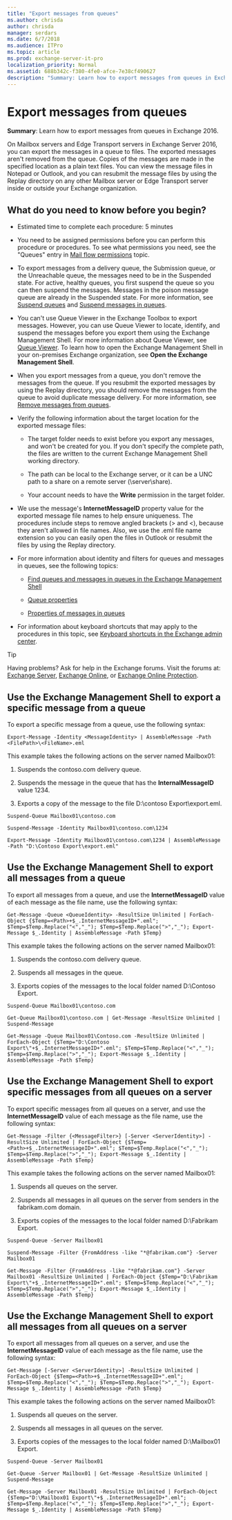 ```yaml
---
title: "Export messages from queues"
ms.author: chrisda
author: chrisda
manager: serdars
ms.date: 6/7/2018
ms.audience: ITPro
ms.topic: article
ms.prod: exchange-server-it-pro
localization_priority: Normal
ms.assetid: 688b342c-f380-4fe0-afce-7e38cf490627
description: "Summary: Learn how to export messages from queues in Exchange 2016."
---
```


# Export messages from queues

 **Summary**: Learn how to export messages from queues in Exchange 2016.
  
On Mailbox servers and Edge Transport servers in Exchange Server 2016, you can export the messages in a queue to files. The exported messages aren't removed from the queue. Copies of the messages are made in the specified location as a plain text files. You can view the message files in Notepad or Outlook, and you can resubmit the message files by using the Replay directory on any other Mailbox server or Edge Transport server inside or outside your Exchange organization.
  
## What do you need to know before you begin?

- Estimated time to complete each procedure: 5 minutes
    
- You need to be assigned permissions before you can perform this procedure or procedures. To see what permissions you need, see the "Queues" entry in [Mail flow permissions](../../permissions/feature-permissions/mail-flow-permissions.md) topic.
    
- To export messages from a delivery queue, the Submission queue, or the Unreachable queue, the messages need to be in the Suspended state. For active, healthy queues, you first suspend the queue so you can then suspend the messages. Messages in the poison message queue are already in the Suspended state. For more information, see [Suspend queues](queue-procedures.md#Suspend) and [Suspend messages in queues](message-procedures.md#Suspend).
    
- You can't use Queue Viewer in the Exchange Toolbox to export messages. However, you can use Queue Viewer to locate, identify, and suspend the messages before you export them using the Exchange Management Shell. For more information about Queue Viewer, see [Queue Viewer](queue-viewer.md). To learn how to open the Exchange Management Shell in your on-premises Exchange organization, see **Open the Exchange Management Shell**.
    
- When you export messages from a queue, you don't remove the messages from the queue. If you resubmit the exported messages by using the Replay directory, you should remove the messages from the queue to avoid duplicate message delivery. For more information, see [Remove messages from queues](message-procedures.md#Remove).
    
- Verify the following information about the target location for the exported message files:
    
  - The target folder needs to exist before you export any messages, and won't be created for you. If you don't specify the complete path, the files are written to the current Exchange Management Shell working directory.
    
  - The path can be local to the Exchange server, or it can be a UNC path to a share on a remote server (\\server\share).
    
  - Your account needs to have the **Write** permission in the target folder.
    
- We use the message's **InternetMessageID** property value for the exported message file names to help ensure uniqueness. The procedures include steps to remove angled brackets (\> and \<), because they aren't allowed in file names. Also, we use the .eml file name extension so you can easily open the files in Outlook or resubmit the files by using the Replay directory.
    
- For more information about identity and filters for queues and messages in queues, see the following topics:
    
  - [Find queues and messages in queues in the Exchange Management Shell](queues-and-messages-in-powershell.md)
    
  - [Queue properties](queue-properties.md)
    
  - [Properties of messages in queues](message-properties.md)
    
- For information about keyboard shortcuts that may apply to the procedures in this topic, see [Keyboard shortcuts in the Exchange admin center](../../about-documentation/exchange-admin-center-keyboard-shortcuts.md).
    
> [!TIP]
> Having problems? Ask for help in the Exchange forums. Visit the forums at: [Exchange Server](https://go.microsoft.com/fwlink/p/?linkId=60612), [Exchange Online](https://go.microsoft.com/fwlink/p/?linkId=267542), or [Exchange Online Protection](https://go.microsoft.com/fwlink/p/?linkId=285351).
  
## Use the Exchange Management Shell to export a specific message from a queue

To export a specific message from a queue, use the following syntax:
  
```
Export-Message -Identity <MessageIdentity> | AssembleMessage -Path <FilePath>\<FileName>.eml
```

This example takes the following actions on the server named Mailbox01:
  
1. Suspends the contoso.com delivery queue.
    
2. Suspends the message in the queue that has the **InternalMessageID** value 1234.
    
3. Exports a copy of the message to the file D:\contoso Export\export.eml.
    
```
Suspend-Queue Mailbox01\contoso.com
```

```
Suspend-Message -Identity Mailbox01\contoso.com\1234
```

```
Export-Message -Identity Mailbox01\contoso.com\1234 | AssembleMessage -Path "D:\Contoso Export\export.eml"
```

## Use the Exchange Management Shell to export all messages from a queue

To export all messages from a queue, and use the **InternetMessageID** value of each message as the file name, use the following syntax: 
  
```
Get-Message -Queue <QueueIdentity> -ResultSize Unlimited | ForEach-Object {$Temp=<Path>+$_.InternetMessageID+".eml"; $Temp=$Temp.Replace("<","_"); $Temp=$Temp.Replace(">","_"); Export-Message $_.Identity | AssembleMessage -Path $Temp}
```

This example takes the following actions on the server named Mailbox01:
  
1. Suspends the contoso.com delivery queue.
    
2. Suspends all messages in the queue.
    
3. Exports copies of the messages to the local folder named D:\Contoso Export.
    
```
Suspend-Queue Mailbox01\contoso.com
```

```
Get-Queue Mailbox01\contoso.com | Get-Message -ResultSize Unlimited | Suspend-Message
```

```
Get-Message -Queue Mailbox01\Contoso.com -ResultSize Unlimited | ForEach-Object {$Temp="D:\Contoso Export\"+$_.InternetMessageID+".eml"; $Temp=$Temp.Replace("<","_"); $Temp=$Temp.Replace(">","_"); Export-Message $_.Identity | AssembleMessage -Path $Temp}
```

## Use the Exchange Management Shell to export specific messages from all queues on a server

To export specific messages from all queues on a server, and use the **InternetMessageID** value of each message as the file name, use the following syntax: 
  
```
Get-Message -Filter {<MessageFilter>} [-Server <ServerIdentity>] -ResultSize Unlimited | ForEach-Object {$Temp=<Path>+$_.InternetMessageID+".eml"; $Temp=$Temp.Replace("<","_"); $Temp=$Temp.Replace(">","_"); Export-Message $_.Identity | AssembleMessage -Path $Temp}
```

This example takes the following actions on the server named Mailbox01:
  
1. Suspends all queues on the server.
    
2. Suspends all messages in all queues on the server from senders in the fabrikam.com domain.
    
3. Exports copies of the messages to the local folder named D:\Fabrikam Export.
    
```
Suspend-Queue -Server Mailbox01
```

```
Suspend-Message -Filter {FromAddress -like "*@fabrikam.com"} -Server Mailbox01
```

```
Get-Message -Filter {FromAddress -like "*@fabrikam.com"} -Server Mailbox01 -ResultSize Unlimited | ForEach-Object {$Temp="D:\Fabrikam Export\"+$_.InternetMessageID+".eml"; $Temp=$Temp.Replace("<","_"); $Temp=$Temp.Replace(">","_"); Export-Message $_.Identity | AssembleMessage -Path $Temp}
```

## Use the Exchange Management Shell to export all messages from all queues on a server

To export all messages from all queues on a server, and use the **InternetMessageID** value of each message as the file name, use the following syntax: 
  
```
Get-Message [-Server <ServerIdentity>] -ResultSize Unlimited | ForEach-Object {$Temp=<Path>+$_.InternetMessageID+".eml"; $Temp=$Temp.Replace("<","_"); $Temp=$Temp.Replace(">","_"); Export-Message $_.Identity | AssembleMessage -Path $Temp}
```

This example takes the following actions on the server named Mailbox01:
  
1. Suspends all queues on the server.
    
2. Suspends all messages in all queues on the server.
    
3. Exports copies of the messages to the local folder named D:\Mailbox01 Export.
    
```
Suspend-Queue -Server Mailbox01
```

```
Get-Queue -Server Mailbox01 | Get-Message -ResultSize Unlimited | Suspend-Message
```

```
Get-Message -Server Mailbox01 -ResultSize Unlimited | ForEach-Object {$Temp="D:\Mailbox01 Export\"+$_.InternetMessageID+".eml"; $Temp=$Temp.Replace("<","_"); $Temp=$Temp.Replace(">","_"); Export-Message $_.Identity | AssembleMessage -Path $Temp}
```


